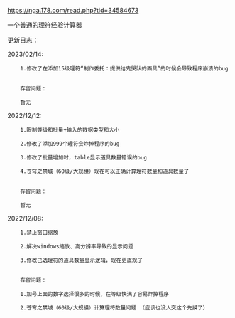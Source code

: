 https://nga.178.com/read.php?tid=34584673

一个普通的理符经验计算器

更新日志：


2023/02/14:

        1.修改了在添加15级理符“制作委托：提供给鬼哭队的面具”的时候会导致程序崩溃的bug
        

        存留问题：
        
        暂无


2022/12/12:

        1.限制等级和批量+输入的数据类型和大小
        
        2.修改了添加999个理符会炸掉程序的bug
        
        3.修改了批量增加时，table显示道具数量错误的bug
        
        4.苍穹之禁城（60级/大规模）现在可以正确计算理符数量和道具数量了
        

        存留问题：
        
        暂无
        

2022/12/08:

        1.禁止窗口缩放
      
        2.解决windows缩放、高分辨率导致的显示问题
      
        3.修改已选理符的道具数量显示逻辑，现在更直观了
      
      
        存留问题：
      
        1.加号上面的数字选择很多的时候，在等级快满了容易炸掉程序
      
        2.苍穹之禁城（60级/大规模）计算理符数量问题 （应该也没人交这个先摸了）
